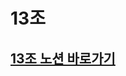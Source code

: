 # 13조 

## [13조 노션 바로가기](https://www.notion.so/ready-for-dev/13-_-a9b2a44f64cf40b1a964749242561b8b)
